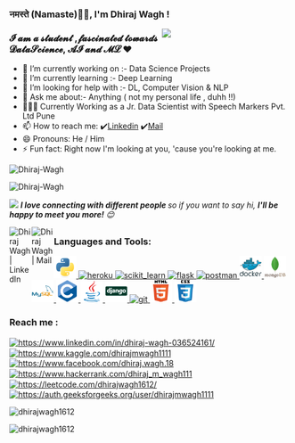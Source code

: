 ### नमस्ते (Namaste)🙏🏻, I'm Dhiraj Wagh [ ](https://media.giphy.com/media/4FQMuOKR6zQRO/giphy.gif)!
<img align='right' src="https://media.giphy.com/media/M9gbBd9nbDrOTu1Mqx/giphy.gif" width="230">

### 𝓘 𝓪𝓶 𝓪 𝓼𝓽𝓾𝓭𝓮𝓷𝓽 ,𝓯𝓪𝓼𝓬𝓲𝓷𝓪𝓽𝓮𝓭 𝓽𝓸𝔀𝓪𝓻𝓭𝓼 𝓓𝓪𝓽𝓪𝓢𝓬𝓲𝓮𝓷𝓬𝓮, 𝓐𝓘 𝓪𝓷𝓭 𝓜𝓛 ❤️
<!--
**dhirajwagh1612/Dhiraj-Wagh** is a ✨ _special_ ✨ repository because its `README.md` (this file) appears on your GitHub profile.-->

- 🔭 I’m currently working on :- Data Science Projects
- 🌱 I’m currently learning :- Deep Learning
- 🤔 I’m looking for help with :- DL, Computer Vision & NLP
- 💬 Ask me about:- Anything ( not my personal life , duhh !!)
- 👩🏻‍💻 Currently Working as a Jr. Data Scientist with Speech Markers Pvt. Ltd Pune
- 📫 How to reach me:  ✔️[Linkedin](https://www.linkedin.com/in/dhiraj-wagh-036524161/) ✔️[Mail](https://mail.google.com/mail/u/0/#inbox?compose=GTvVlcSGLdWBKcXhRzZpBnLQGVhSxklqhgtffzRqhmBQpQRPSTrfvCkDdkDXrVdSgXDdbxPhDFjWP)
- 😄 Pronouns: He / Him
- ⚡ Fun fact:  Right now I'm looking at you, 'cause you're looking at me.

<p align="left"> <img src="https://komarev.com/ghpvc/?username=dhirajwagh1612&label=Profile%20views&color=0e75b6&style=flat-square" alt="Dhiraj-Wagh" /> </p>
<p> <img src="https://img.shields.io/github/followers/dhirajwagh1612?style=social" alt="Dhiraj-Wagh" /> </p>
<img src="https://media.giphy.com/media/LnQjpWaON8nhr21vNW/giphy.gif" width="60"> <em><b>I love connecting with different people </b>so if you want to say hi, <b> I'll be happy to meet you more!</b> 😊</em>

[<img align="left" alt="Dhiraj Wagh | LinkedIn" width="40px" src="https://img.icons8.com/color/48/000000/linkedin.png" />](https://www.linkedin.com/in/dhiraj-wagh-036524161/)
[<img align="left" alt="Dhiraj Wagh | Mail" width="40px" src="https://img.icons8.com/fluent/48/000000/gmail.png" />](https://mail.google.com/mail/u/0/#inbox?compose=GTvVlcSGLdWBKcXhRzZpBnLQGVhSxklqhgtffzRqhmBQpQRPSTrfvCkDdkDXrVdSgXDdbxPhDFjWP)

<h2></h2>


<h2></h2>
<h3 align="left"><b>Languages and Tools:</b></h3>
<p align="left"> <a href="https://www.python.org" target="_blank"> <img src="https://raw.githubusercontent.com/devicons/devicon/master/icons/python/python-original.svg" alt="python" width="40" height="40"/> </a>
<a href="https://heroku.com" target="_blank"> <img src="https://www.vectorlogo.zone/logos/heroku/heroku-icon.svg" alt="heroku" width="40" height="40"/> </a>
<a href="https://scikit-learn.org/" target="_blank"> <img src="https://upload.wikimedia.org/wikipedia/commons/0/05/Scikit_learn_logo_small.svg" alt="scikit_learn" width="40" height="40"/> </a> 
 <a href="https://flask.palletsprojects.com/" target="_blank"> <img src="https://www.vectorlogo.zone/logos/pocoo_flask/pocoo_flask-icon.svg" alt="flask" width="40" height="40"/> </a>
<a href="https://postman.com" target="_blank"> <img src="https://www.vectorlogo.zone/logos/getpostman/getpostman-icon.svg" alt="postman" width="40" height="40"/> </a> 
<a href="https://www.docker.com/" target="_blank"> <img src="https://raw.githubusercontent.com/devicons/devicon/master/icons/docker/docker-original-wordmark.svg" alt="docker" width="40" height="40"/> </a>
  <a href="https://www.mongodb.com/" target="_blank"> <img src="https://raw.githubusercontent.com/devicons/devicon/master/icons/mongodb/mongodb-original-wordmark.svg" alt="mongodb" width="40" height="40"/> </a> <a href="https://www.mysql.com/" target="_blank"> <img src="https://raw.githubusercontent.com/devicons/devicon/master/icons/mysql/mysql-original-wordmark.svg" alt="mysql" width="40" height="40"/> </a> 
<a href="https://www.cprogramming.com/" target="_blank"> <img src="https://raw.githubusercontent.com/devicons/devicon/master/icons/c/c-original.svg" alt="c" width="40" height="40"/> </a>
 <a href="https://www.java.com" target="_blank"> <img src="https://raw.githubusercontent.com/devicons/devicon/master/icons/java/java-original.svg" alt="java" width="40" height="40"/> </a> 
 <a href="https://www.djangoproject.com/" target="_blank"> <img src="https://raw.githubusercontent.com/devicons/devicon/master/icons/django/django-original.svg" alt="django" width="40" height="40"/> </a>
 <a href="https://git-scm.com/" target="_blank"> <img src="https://www.vectorlogo.zone/logos/git-scm/git-scm-icon.svg" alt="git" width="40" height="40"/> </a>  
<a href="https://www.w3.org/html/" target="_blank"> <img src="https://raw.githubusercontent.com/devicons/devicon/master/icons/html5/html5-original-wordmark.svg" alt="html5" width="40" height="40"/> </a>
<a href="https://www.w3schools.com/css/" target="_blank"> <img src="https://raw.githubusercontent.com/devicons/devicon/master/icons/css3/css3-original-wordmark.svg" alt="css3" width="40" height="40"/> </a> </p>

<h3 align="left">Reach me :</h3>
<p align="left">
<a href="https://www.linkedin.com/in/dhiraj-wagh-036524161/" target="blank"><img align="center" src="https://cdn.jsdelivr.net/npm/simple-icons@3.0.1/icons/linkedin.svg" alt="https://www.linkedin.com/in/dhiraj-wagh-036524161/" height="30" width="40" /></a>
<a href="https://www.kaggle.com/dhirajmwagh1111" target="blank"><img align="center" src="https://cdn.jsdelivr.net/npm/simple-icons@3.0.1/icons/kaggle.svg" alt="https://www.kaggle.com/dhirajmwagh1111" height="30" width="40" /></a>
<a href="https://www.facebook.com/dhiraj.wagh.18" target="blank"><img align="center" src="https://cdn.jsdelivr.net/npm/simple-icons@3.0.1/icons/facebook.svg" alt="https://www.facebook.com/dhiraj.wagh.18" height="30" width="40" /></a>
<a href="https://www.hackerrank.com/dhiraj_m_wagh111" target="blank"><img align="center" src="https://cdn.jsdelivr.net/npm/simple-icons@3.0.1/icons/hackerrank.svg" alt="https://www.hackerrank.com/dhiraj_m_wagh111" height="30" width="40" /></a>
<a href="https://leetcode.com/dhirajwagh1612/" target="blank"><img align="center" src="https://cdn.jsdelivr.net/npm/simple-icons@3.0.1/icons/leetcode.svg" alt="https://leetcode.com/dhirajwagh1612/" height="30" width="40" /></a>
<a href="https://auth.geeksforgeeks.org/user/dhirajmwagh1111" target="blank"><img align="center" src="https://cdn.jsdelivr.net/npm/simple-icons@3.0.1/icons/geeksforgeeks.svg" alt="https://auth.geeksforgeeks.org/user/dhirajmwagh1111" height="30" width="40" /></a>
</p>
<p>&nbsp;<img align="left" src="https://github-readme-stats.vercel.app/api?username=dhirajwagh1612&show_icons=true&locale=en" alt="dhirajwagh1612" />
 </p><p><img align="left" src="https://github-readme-stats.vercel.app/api/top-langs?username=dhirajwagh1612&show_icons=true&title_color=3a0e8b&locale=en&layout=compact" alt="dhirajwagh1612" /></p>
 
 
